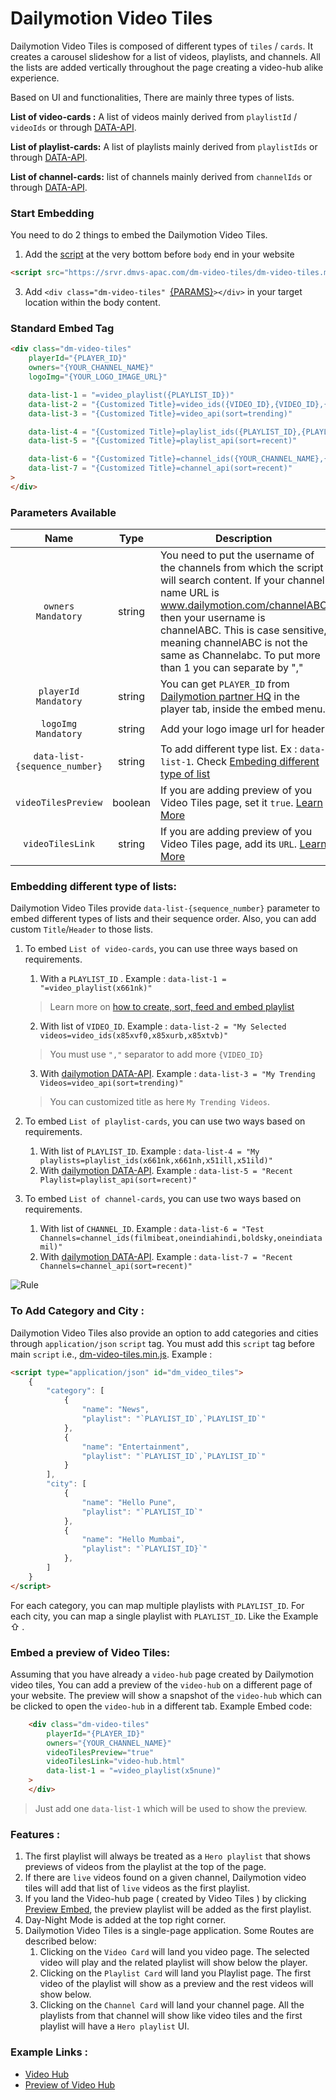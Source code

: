 # Dailymotion Video Tiles

Dailymotion Video Tiles is composed of different types of `tiles` / `cards`. It creates a carousel slideshow for a list of videos, playlists, and channels. All the lists are added vertically throughout the page creating a video-hub alike experience. 

Based on UI and functionalities, There are mainly three types of lists.

**List of video-cards :** A list of videos mainly derived from `playlistId` / `videoIds` or through [DATA-API](https://developers.dailymotion.com/api/#video).

**List of playlist-cards:** A list of playlists mainly derived from `playlistIds` or through [DATA-API](https://developers.dailymotion.com/api/#playlist).

**List of channel-cards:**  list of channels mainly derived from `channelIds` or through [DATA-API](https://developers.dailymotion.com/api/#user).

### Start Embedding

You need to do 2 things to embed the Dailymotion Video Tiles.

1. Add the [script](https://srvr.dmvs-apac.com/dm-video-tiles/dm-video-tiles.min.js) at the very bottom before `body` end in your website
```html
<script src="https://srvr.dmvs-apac.com/dm-video-tiles/dm-video-tiles.min.js"></script>
```
3. Add `<div class="dm-video-tiles" `[{PARAMS}](#parameters-available)`></div>` in your target location within the body content.

### Standard Embed Tag

```html
<div class="dm-video-tiles"
    playerId="{PLAYER_ID}"
    owners="{YOUR_CHANNEL_NAME}"
    logoImg="{YOUR_LOGO_IMAGE_URL}"

    data-list-1 = "=video_playlist({PLAYLIST_ID})" 
    data-list-2 = "{Customized Title}=video_ids({VIDEO_ID},{VIDEO_ID},{VIDEO_ID},{VIDEO_ID},{VIDEO_ID})"
    data-list-3 = "{Customized Title}=video_api(sort=trending)"

    data-list-4 = "{Customized Title}=playlist_ids({PLAYLIST_ID},{PLAYLIST_ID},{PLAYLIST_ID},{PLAYLIST_ID})"
    data-list-5 = "{Customized Title}=playlist_api(sort=recent)"

    data-list-6 = "{Customized Title}=channel_ids({YOUR_CHANNEL_NAME},{YOUR_CHANNEL_NAME},{YOUR_CHANNEL_NAME},{YOUR_CHANNEL_NAME})"
    data-list-7 = "{Customized Title}=channel_api(sort=recent)"
>
</div>
```

### Parameters Available

| Name | Type | Description |
| :---: | :---: | --- |
| `owners` <br /> `Mandatory` | string | You need to put the username of the channels from which the script will search content. If your channel name URL is www.dailymotion.com/channelABC then your username is channelABC. This is case sensitive, meaning channelABC is not the same as Channelabc. To put more than 1 you can separate by ","
| `playerId` <br /> `Mandatory` | string | You can get `PLAYER_ID` from [Dailymotion partner HQ](https://www.dailymotion.com/partner/embed/players) in the player tab, inside the embed menu. |
| `logoImg` <br /> `Mandatory` | string | Add your logo image url for header |
| `data-list-{sequence_number}` | string | To add different type list. Ex : `data-list-1`. Check [Embeding different type of list]()|
| `videoTilesPreview` | boolean | If you are adding preview of you Video Tiles page, set it `true`. [Learn More](#embed-a-preview-of-video-tiles) |
| `videoTilesLink` | string | If you are adding preview of you Video Tiles page, add its `URL`. [Learn More](#embed-a-preview-of-video-tiles)|

### Embedding different type of lists:

Dailymotion Video Tiles provide `data-list-{sequence_number}` parameter to embed different types of lists and their sequence order. Also, you can add custom `Title`/`Header` to those lists.

1. To embed `List of video-cards`, you can use three ways based on requirements.
    1. With a `PLAYLIST_ID` . Example : 
    `data-list-1 = "=video_playlist(x661nk)"`
    > Learn more on [how to create, sort, feed and embed playlist](https://faq.dailymotion.com/hc/en-us/sections/360003674799-Playlist)
    2. With list of `VIDEO_ID`. Example :
    `data-list-2 = "My Selected videos=video_ids(x85xvf0,x85xurb,x85xtvb)"`
    > You must use `","` separator to add more `{VIDEO_ID}`
    3. With [dailymotion DATA-API](https://developers.dailymotion.com/api/#video). Example :
    `data-list-3 = "My Trending Videos=video_api(sort=trending)"`
    >  You can customized title as here `My Trending Videos`.

2. To embed `List of playlist-cards`, you can use two ways based on requirements.
    1. With list of `PLAYLIST_ID`. Example :
    `data-list-4 = "My playlists=playlist_ids(x661nk,x661nh,x51ill,x51ild)"`
    2. With [dailymotion DATA-API](https://developers.dailymotion.com/api/#playlist). Example :
    `data-list-5 = "Recent Playlist=playlist_api(sort=recent)"`

3. To embed `List of channel-cards`, you can use two ways based on requirements.
    1. With list of `CHANNEL_ID`. Example :
    `data-list-6 = "Test Channels=channel_ids(filmibeat,oneindiahindi,boldsky,oneindiatamil)"`
    2. With [dailymotion DATA-API](https://developers.dailymotion.com/api/#user). Example :
    `data-list-7 = "Recent Channels=channel_api(sort=recent)"`

![Rule](https://dmvs-apac.github.io/dm-video-tiles-doc/lab/view.jpg)

### To Add Category and City :

Dailymotion Video Tiles also provide an option to add categories and cities through `application/json` `script` tag. You must add this `script` tag before main `script` i.e., [dm-video-tiles.min.js](https://srvr.dmvs-apac.com/dm-video-tiles/dm-video-tiles.min.js). Example : 

```html
<script type="application/json" id="dm_video_tiles">
    {
        "category": [
            {
                "name": "News",
                "playlist": "`PLAYLIST_ID`,`PLAYLIST_ID`"
            },
            {
                "name": "Entertainment",
                "playlist": "`PLAYLIST_ID`,`PLAYLIST_ID`"
            }
        ],
        "city": [
            {
                "name": "Hello Pune",
                "playlist": "`PLAYLIST_ID`"
            },
            {
                "name": "Hello Mumbai",
                "playlist": "`PLAYLIST_ID}`"
            },
        ]
    }
</script>
```
For each category, you can map multiple playlists with `PLAYLIST_ID`. For each city, you can map a single playlist with `PLAYLIST_ID`. Like the Example ⇧ .


### Embed a preview of Video Tiles:

Assuming that you have already a `video-hub` page created by Dailymotion video tiles, You can add a preview of the `video-hub` on a different page of your website. The preview will show a snapshot of the `video-hub` which can be clicked to open the `video-hub` in a different tab. Example Embed code:

```html
    <div class="dm-video-tiles"
        playerId="{PLAYER_ID}"
        owners="{YOUR_CHANNEL_NAME}"
        videoTilesPreview="true"
        videoTilesLink="video-hub.html"
        data-list-1 = "=video_playlist(x5nune)" 
    >
    </div>
```
> Just add one `data-list-1` which will be used to show the preview.


### Features : 

1. The first playlist will always be treated as a `Hero playlist` that shows previews of videos from the playlist at the top of the page.
2. If there are `live` videos found on a given channel, Dailymotion video tiles will add that list of `live` videos as the first playlist.
3. If you land the Video-hub page ( created by Video Tiles ) by clicking [Preview Embed](#embed-a-preview-of-video-tiles), the preview playlist will be added as the first playlist.
4. Day-Night Mode is added at the top right corner.
5. Dailymotion Video Tiles is a single-page application. Some Routes are described below:
    1. Clicking on the `Video Card` will land you video page. The selected video will play and the related playlist will show below the player.
    2. Clicking on the `Playlist Card` will land you Playlist page. The first video of the playlist will show as a preview and the rest videos will show below.
    3. Clicking on the `Channel Card` will land your channel page. All the playlists from that channel will show like video tiles and the first playlist will have a `Hero playlist` UI.

### Example Links :

- [Video Hub](https://dmvs-apac.github.io/dm-video-tiles-doc/lab/lokmat_fullpage.html)
- [Preview of Video Hub](https://dmvs-apac.github.io/dm-video-tiles-doc/lab/dm_video_tiles_preview.html)

